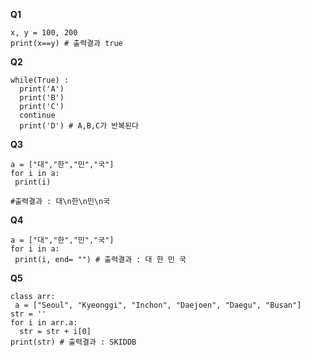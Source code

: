 **Q1**
````
x, y = 100, 200
print(x==y) # 출력결과 true 
````
**Q2**
````
while(True) :
  print('A')
  print('B')
  print('C')
  continue
  print('D') # A,B,C가 반복된다
````
**Q3**
````
a = ["대","한","민","국"]
for i in a:
 print(i)

#출력결과 : 대\n한\n민\n국
````

**Q4**
````
a = ["대","한","민","국"]
for i in a:
 print(i, end= "") # 출력결과 : 대 한 민 국
````
**Q5**
````
class arr:
 a = ["Seoul", "Kyeonggi", "Inchon", "Daejoen", "Daegu", "Busan"]
str = ''
for i in arr.a:
  str = str + i[0]
print(str) # 출력결과 : SKIDDB
````
